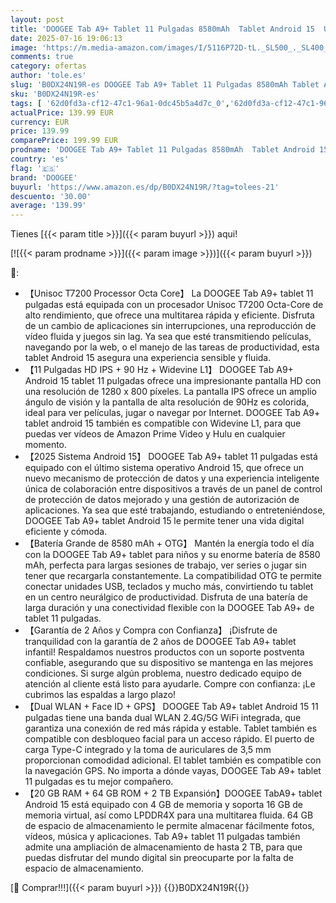 ```yaml
---
layout: post
title: 'DOOGEE Tab A9+ Tablet 11 Pulgadas 8580mAh  Tablet Android 15  Unisoc T7200  20GB RAM+ 64GB ROM  TF 2TB   Tableta Niños  13MP/FM/Face ID/WidevineL1/GPS/Bluetooth 5.0/Altavoces Duales/Jack 3.5mm  Gris'
date: 2025-07-16 19:06:13
image: 'https://m.media-amazon.com/images/I/5116P72D-tL._SL500_._SL400_.jpg'
comments: true
category: ofertas
author: 'tole.es'
slug: 'B0DX24N19R-es DOOGEE Tab A9+ Tablet 11 Pulgadas 8580mAh Tablet Android...'
sku: 'B0DX24N19R-es'
tags: [ '62d0fd3a-cf12-47c1-96a1-0dc45b5a4d7c_0','62d0fd3a-cf12-47c1-96a1-0dc45b5a4d7c_4501','Arborist Merchandising Root','Informática','Self Service','Special Features Stores','Tablets','Vuelta al cole: Informática','android','doogee','🇪🇸', ]
actualPrice: 139.99 EUR
currency: EUR
price: 139.99
comparePrice: 199.99 EUR
prodname: 'DOOGEE Tab A9+ Tablet 11 Pulgadas 8580mAh  Tablet Android 15  Unisoc T7200  20GB RAM+ 64GB ROM  TF 2TB   Tableta Niños  13MP/FM/Face ID/WidevineL1/GPS/Bluetooth 5.0/Altavoces Duales/Jack 3.5mm  Gris'
country: 'es'
flag: '🇪🇸'
brand: 'DOOGEE'
buyurl: 'https://www.amazon.es/dp/B0DX24N19R/?tag=tolees-21'
descuento: '30.00'
average: '139.99'
---
```


Tienes [{{< param title >}}]({{< param buyurl >}}) aqui!

[![{{< param prodname >}}]({{< param image >}})]({{< param buyurl >}})

🔎:

- 【Unisoc T7200 Processor Octa Core】 La DOOGEE Tab A9+ tablet 11 pulgadas está equipada con un procesador Unisoc T7200 Octa-Core de alto rendimiento, que ofrece una multitarea rápida y eficiente. Disfruta de un cambio de aplicaciones sin interrupciones, una reproducción de vídeo fluida y juegos sin lag. Ya sea que esté transmitiendo películas, navegando por la web, o el manejo de las tareas de productividad, esta tablet Android 15 asegura una experiencia sensible y fluida.
- 【11 Pulgadas HD IPS + 90 Hz + Widevine L1】 DOOGEE Tab A9+ Android 15 tablet 11 pulgadas ofrece una impresionante pantalla HD con una resolución de 1280 x 800 píxeles. La pantalla IPS ofrece un amplio ángulo de visión y la pantalla de alta resolución de 90Hz es colorida, ideal para ver películas, jugar o navegar por Internet. DOOGEE Tab A9+ tablet android 15 también es compatible con Widevine L1, para que puedas ver vídeos de Amazon Prime Video y Hulu en cualquier momento.
- 【2025 Sistema Android 15】 DOOGEE Tab A9+ tablet 11 pulgadas está equipado con el último sistema operativo Android 15, que ofrece un nuevo mecanismo de protección de datos y una experiencia inteligente única de colaboración entre dispositivos a través de un panel de control de protección de datos mejorado y una gestión de autorización de aplicaciones. Ya sea que esté trabajando, estudiando o entreteniéndose, DOOGEE Tab A9+ tablet Android 15 le permite tener una vida digital eficiente y cómoda.
- 【Batería Grande de 8580 mAh + OTG】 Mantén la energía todo el día con la DOOGEE Tab A9+ tablet para niños y su enorme batería de 8580 mAh, perfecta para largas sesiones de trabajo, ver series o jugar sin tener que recargarla constantemente. La compatibilidad OTG te permite conectar unidades USB, teclados y mucho más, convirtiendo tu tablet en un centro neurálgico de productividad. Disfruta de una batería de larga duración y una conectividad flexible con la DOOGEE Tab A9+ de tablet 11 pulgadas.
- 【Garantía de 2 Años y Compra con Confianza】 ¡Disfrute de tranquilidad con la garantía de 2 años de DOOGEE Tab A9+ tablet infantil! Respaldamos nuestros productos con un soporte postventa confiable, asegurando que su dispositivo se mantenga en las mejores condiciones. Si surge algún problema, nuestro dedicado equipo de atención al cliente está listo para ayudarle. Compre con confianza: ¡Le cubrimos las espaldas a largo plazo!
- 【Dual WLAN + Face ID + GPS】 DOOGEE Tab A9+ tablet Android 15 11 pulgadas tiene una banda dual WLAN 2.4G/5G WiFi integrada, que garantiza una conexión de red más rápida y estable. Tablet también es compatible con desbloqueo facial para un acceso rápido. El puerto de carga Type-C integrado y la toma de auriculares de 3,5 mm proporcionan comodidad adicional. El tablet también es compatible con la navegación GPS. No importa a dónde vayas, DOOGEE Tab A9+ tablet 11 pulgadas es tu mejor compañero.
- 【20 GB RAM + 64 GB ROM + 2 TB Expansión】DOOGEE TabA9+ tablet Android 15 está equipado con 4 GB de memoria y soporta 16 GB de memoria virtual, así como LPDDR4X para una multitarea fluida. 64 GB de espacio de almacenamiento le permite almacenar fácilmente fotos, vídeos, música y aplicaciones. Tab A9+ tablet 11 pulgadas también admite una ampliación de almacenamiento de hasta 2 TB, para que puedas disfrutar del mundo digital sin preocuparte por la falta de espacio de almacenamiento.

[🛒 Comprar!!!]({{< param buyurl >}})
{{<world>}}B0DX24N19R{{</world>}}
